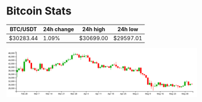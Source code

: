 # Bitcoin Stats

BTC/USDT|24h change|24h high|24h low|
|---|---|---|---|
|$30283.44|1.09%|$30699.00|$29597.01|

<img src="./chart.svg">
